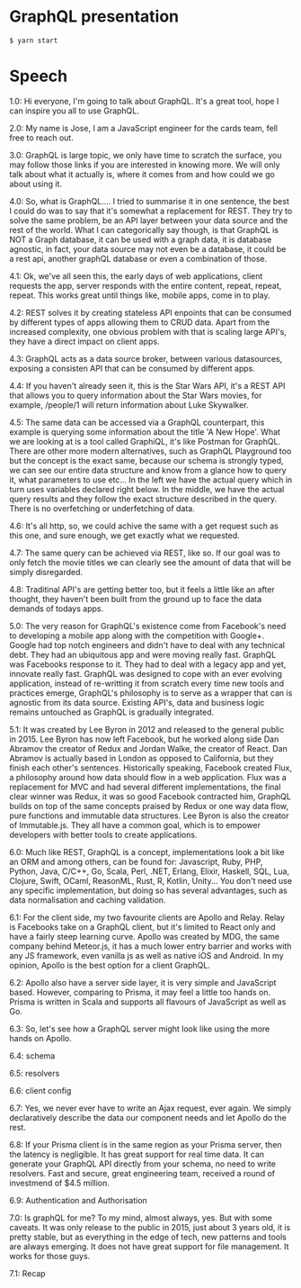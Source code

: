 # GraphQL presentation

    $ yarn start

# Speech

1.0: Hi everyone, I'm going to talk about GraphQL. It's a great tool, hope I can
inspire you all to use GraphQL.

2.0: My name is Jose, I am a JavaScript engineer for the cards team, fell free
to reach out.

3.0: GraphQL is large topic, we only have time to scratch the surface, you may
follow those links if you are interested in knowing more. We will only talk
about what it actually is, where it comes from and how could we go about using
it.

4.0: So, what is GraphQL.... I tried to summarise it in one sentence, the best I
could do was to say that it's somewhat a replacement for REST. They try to solve
the same problem, be an API layer between your data source and the rest of the
world. What I can categorically say though, is that GraphQL is NOT a Graph
database, it can be used with a graph data, it is database agnostic, in fact,
your data source may not even be a database, it could be a rest api, another
graphQL database or even a combination of those.

4.1: Ok, we've all seen this, the early days of web applications, client
requests the app, server responds with the entire content, repeat, repeat,
repeat. This works great until things like, mobile apps, come in to play.

4.2: REST solves it by creating stateless API enpoints that can be consumed by
different types of apps allowing them to CRUD data. Apart from the increased
complexity, one obvious problem with that is scaling large API's, they have a
direct impact on client apps.

4.3: GraphQL acts as a data source broker, between various datasources, exposing
a consisten API that can be consumed by different apps.

4.4: If you haven't already seen it, this is the Star Wars API, it's a REST API
that allows you to query information about the Star Wars movies, for example,
/people/1 will return information about Luke Skywalker.

4.5: The same data can be accessed via a GraphQL counterpart, this example is
querying some information about the title 'A New Hope'. What we are looking at
is a tool called GraphiQL, it's like Postman for GraphQL. There are other more
modern alternatives, such as GraphQL Playground too but the concept is the exact
same, because our schema is strongly typed, we can see our entire data structure
and know from a glance how to query it, what parameters to use etc... In the
left we have the actual query which in turn uses variables declared right below.
In the middle, we have the actual query results and they follow the exact
structure described in the query. There is no overfetching or underfetching of
data.

4.6: It's all http, so, we could achive the same with a get request such as this
one, and sure enough, we get exactly what we requested.

4.7: The same query can be achieved via REST, like so. If our goal was to only
fetch the movie titles we can clearly see the amount of data that will be simply
disregarded.

4.8: Traditinal API's are getting better too, but it feels a little like an
after thought, they haven't been built from the ground up to face the data
demands of todays apps.

5.0: The very reason for GraphQL's existence come from Facebook's need to
developing a mobile app along with the competition with Google+. Google had top
notch engineers and didn't have to deal with any technical debt. They had an
ubiquitous app and were moving really fast. GraphQL was Facebooks response to
it. They had to deal with a legacy app and yet, innovate really fast. GraphQL
was designed to cope with an ever evolving application, instead of re-writting
it from scratch every time new tools and practices emerge, GraphQL's philosophy
is to serve as a wrapper that can is agnostic from its data source. Existing
API's, data and business logic remains untouched as GraphQL is gradually
integrated.

5.1: It was created by Lee Byron in 2012 and released to the general public in
2015. Lee Byron has now left Facebook, but he worked along side Dan Abramov the
creator of Redux and Jordan Walke, the creator of React. Dan Abramov is actually
based in London as opposed to California, but they finish each other's
sentences. Historically speaking, Facebook created Flux, a philosophy around how
data should flow in a web application. Flux was a replacement for MVC and had
several different implementations, the final clear winner was Redux, it was so
good Facebook contracted him, GraphQL builds on top of the same concepts praised
by Redux or one way data flow, pure functions and immutable data structures. Lee
Byron is also the creator of Immutable.js. They all have a common goal, which is
to empower developers with better tools to create applications.

6.0: Much like REST, GraphQL is a concept, implementations look a bit like an
ORM and among others, can be found for: Javascript, Ruby, PHP, Python, Java,
C/C++, Go, Scala, Perl, .NET, Erlang, Elixir, Haskell, SQL, Lua, Clojure, Swift,
OCaml, ReasonML, Rust, R, Kotlin, Unity... You don't need use any specific
implementation, but doing so has several advantages, such as data normalisation
and caching validation.

6.1: For the client side, my two favourite clients are Apollo and Relay. Relay
is Facebooks take on a GraphQL client, but it's limited to React only and have a
fairly steep learning curve. Apollo was created by MDG, the same company behind
Meteor.js, it has a much lower entry barrier and works with any JS framework,
even vanilla js as well as native iOS and Android. In my opinion, Apollo is the
best option for a client GraphQL.

6.2: Apollo also have a server side layer, it is very simple and JavaScript
based. However, comparing to Prisma, it may feel a little too hands on. Prisma
is written in Scala and supports all flavours of JavaScript as well as Go.

6.3: So, let's see how a GraphQL server might look like using the more hands on
Apollo.

6.4: schema

6.5: resolvers

6.6: client config

6.7: Yes, we never ever have to write an Ajax request, ever again. We simply
declaratively describe the data our component needs and let Apollo do the rest.

6.8: If your Prisma client is in the same region as your Prisma server, then the
latency is negligible. It has great support for real time data. It can generate
your GraphQL API directly from your schema, no need to write resolvers. Fast and
secure, great engineering team, received a round of investmend of $4.5 million.

6.9: Authentication and Authorisation

7.0: Is graphQL for me? To my mind, almost always, yes. But with some caveats.
It was only release to the public in 2015, just about 3 years old, it is pretty
stable, but as everything in the edge of tech, new patterns and tools are always
emerging. It does not have great support for file management. It works for those
guys.

7.1: Recap
